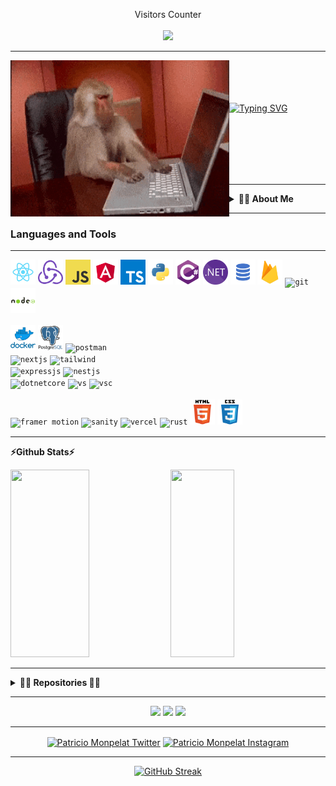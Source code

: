 <p align="center"> 
  Visitors Counter<br>
 <br>
  <img src="https://profile-counter.glitch.me/PatricioMonpelat/count.svg" />
</p>

---  

<img align="left" src="https://github.com/PatricioMonpelat/PatricioMonpelat/blob/main/giphy.gif" alt="Coder" width="350" height="250"/>
<br/><br/>
<a href="https://git.io/typing-svg">
<br/><br/>
 <img src="https://readme-typing-svg.demolab.com?font=Fira+Code&duration=3000&pause=1000&color=F7F7F7&width=435&lines=Hello%2C+There!+%F0%9F%91%8B;This+is+Patricio's+Monpelat;github+profile..." with="350" alt="Typing SVG" />
</a>

<br/><br/><br/><br/><br/>

---  


<details> 
 <summary><b>👨‍💻 About Me</b></summary>
 </br>
 
🔭 I’m currently working at [@EY](https://www.ey.com/es_ar) as a full stack developer <br>
🌱 I’m currently learning [@GSAP](https://greensock.com) <br>
📫 How to reach me: ping me!<br>
💅 This is my [Website](https://monpelat.dev)
 
</Details>


---

### Languages and Tools

---

<code><img alt="react" height="40" src="https://raw.githubusercontent.com/github/explore/80688e429a7d4ef2fca1e82350fe8e3517d3494d/topics/react/react.png"></code>
<code><img alt="redux" height="40" src="https://raw.githubusercontent.com/devicons/devicon/master/icons/redux/redux-original.svg"/></code>
<code><img alt="javascript" height="40" src="https://raw.githubusercontent.com/github/explore/80688e429a7d4ef2fca1e82350fe8e3517d3494d/topics/javascript/javascript.png"></code>
<code><img alt="angular" height="40" src="https://raw.githubusercontent.com/github/explore/80688e429a7d4ef2fca1e82350fe8e3517d3494d/topics/angular/angular.png"></code>
<code><img alt="typescript" height="40" src="https://raw.githubusercontent.com/github/explore/80688e429a7d4ef2fca1e82350fe8e3517d3494d/topics/typescript/typescript.png"></code>
<code><img alt="python" height="40" src="https://raw.githubusercontent.com/github/explore/80688e429a7d4ef2fca1e82350fe8e3517d3494d/topics/python/python.png"></code>
<code><img alt="Csharp" height="40" src="https://raw.githubusercontent.com/devicons/devicon/master/icons/csharp/csharp-original.svg"></code>
<code><img height="40" src="https://raw.githubusercontent.com/github/explore/80688e429a7d4ef2fca1e82350fe8e3517d3494d/topics/dotnet/dotnet.png"></code>
<code><img alt="sql" height="40" src="https://raw.githubusercontent.com/github/explore/80688e429a7d4ef2fca1e82350fe8e3517d3494d/topics/sql/sql.png"></code>
<code><img alt="firebase" height="40" src="https://raw.githubusercontent.com/github/explore/80688e429a7d4ef2fca1e82350fe8e3517d3494d/topics/firebase/firebase.png"></code>
<code><img alt="git" height="40" src="https://www.vectorlogo.zone/logos/git-scm/git-scm-icon.svg" /></code>
<code><img alt="nodejs" height="40" src="https://raw.githubusercontent.com/devicons/devicon/master/icons/nodejs/nodejs-original-wordmark.svg" /></code>
</br>
</br>
<code><img alt="docker" height="40" src="https://raw.githubusercontent.com/github/explore/80688e429a7d4ef2fca1e82350fe8e3517d3494d/topics/docker/docker.png"/></code>
<code><img alt="postgresql" height="40" src="https://raw.githubusercontent.com/devicons/devicon/master/icons/postgresql/postgresql-original-wordmark.svg"/></code>
<code><img alt="postman" height="40" src="https://www.vectorlogo.zone/logos/getpostman/getpostman-icon.svg"/> </code>
<code><img alt="nextjs" height="40" src="https://pbs.twimg.com/media/FcNgsRWakAAnsht?format=png&name=4096x4096"/></code>
<code><img alt="tailwind" height="40" src="https://www.vectorlogo.zone/logos/tailwindcss/tailwindcss-icon.svg"/> </code>
<code><img alt="expressjs" height="40" src="https://upload.wikimedia.org/wikipedia/commons/6/64/Expressjs.png"/></code> 
<code><img alt="nestjs" height="40" src="https://d33wubrfki0l68.cloudfront.net/e937e774cbbe23635999615ad5d7732decad182a/26072/logo-small.ede75a6b.svg" /> </code>
<code><img alt="dotnetcore" height="40" src="https://res.cloudinary.com/dfbxjt69z/image/upload/v1668107831/icons/icons8-.net-framework-48_uqzbay.png"/></code> 
<code><img alt="vs" height="40" src="https://res.cloudinary.com/dfbxjt69z/image/upload/v1668107831/icons/icons8-estudio-visual-48_ay8k60.png"/></code>
<code><img alt="vsc" height="40" src="https://res.cloudinary.com/dfbxjt69z/image/upload/v1668107831/icons/icons8-visual-studio-code-2019-48_cbwjnx.png"/></code> 
</br>
</br>
<code><img alt="framer motion" height="40" src="https://user-images.githubusercontent.com/38039349/60953119-d3c6f300-a2fc-11e9-9596-4978e5d52180.png"/></code> 
<code><img alt="sanity" height="40" src="https://avatars.githubusercontent.com/u/17177659?s=280&v=4"/></code> 
<code><img alt="vercel" height="40" src="https://mms.businesswire.com/media/20211123005573/en/929867/23/vercel-logo-freelogovectors.net.jpg"/></code>
<code><img alt="rust" height="40" src="https://www.nicepng.com/png/full/34-348422_community-spotlight-rust-programming-language.png"/></code> 
<code><img alt="html5" height="40" src="https://raw.githubusercontent.com/devicons/devicon/master/icons/html5/html5-original-wordmark.svg"/></code> 
<code><img alt="css3" height="40" src="https://raw.githubusercontent.com/devicons/devicon/master/icons/css3/css3-original-wordmark.svg"/></code> 





<!-- Comments -->
<!-- add more images inside the code tags -->
<!-- <code><img alt="" height="40" src=""/></code>  -->

---


<b>⚡Github Stats⚡</b>
<br/>
<p align="left">
<img  width="50%" height="300px" src="https://github-readme-stats.vercel.app/api?username=patriciomonpelat&theme=highcontrast&show_icons=true&count_private=true"/>
<img width="45%" height="300px" src="https://github-readme-stats.vercel.app/api/top-langs/?username=patriciomonpelat&layout=compact&langs_count=8&theme=highcontrast&count-private=true"/>

 
---

<details>
<summary><b>👨‍💻 Repositories 👨‍💻</b></summary>
<h2 align="center">Welcome</h2>

<div width="100%" align="center">
  <a align="center" href="https://github.com/PatricioMonpelat/Angular-RecipeBook" title="RecipeBook">
   <img  align="center" height="140" src="https://github-readme-stats.vercel.app/api/pin/?username=PatricioMonpelat&repo=Angular-RecipeBook&theme=highcontrast&border_color=61dafb&border_radius=14"/>
   </a>
   <a align="center" href="https://github.com/PatricioMonpelat/react-nft" title="react-nft">
    <img align="center" height="140" src="https://github-readme-stats.vercel.app/api/pin/?username=PatricioMonpelat&repo=react-nft&theme=highcontrast&border_color=61dafb&border_radius=14"/>
   </a>
</div>

<br>
<div width="100%" align="center">
<a align="center" href="https://github.com/PatricioMonpelat/netflix-clone" title="Netflix Clone">
 <img  align="center" height="140" src="https://github-readme-stats.vercel.app/api/pin/?username=PatricioMonpelat&repo=netflix-clone&theme=highcontrast&border_color=61dafb&border_radius=14"/>
 </a>
 <a align="center" href="https://github.com/PatricioMonpelat/mercadolibre-clone" title="mercadolibre-clone">
  <img align="center" height="140" src="https://github-readme-stats.vercel.app/api/pin/?username=PatricioMonpelat&repo=mercadolibre-clone&theme=highcontrast&border_color=61dafb&border_radius=14"/>
 </a>
</div>


</details>



---

<p align="center">
<a href="https://gitstats.me/patriciomonpelat"><img src="https://img.shields.io/badge/-patriciomonpelat-black?style=flat&labelColor=black&logo=github&logoColor=white"/></a>
<a href="mailto:patricio.monpelat@gmail.com"><img src="https://img.shields.io/badge/-patricio.monpelat@gmail.com-D14836?style=flat&logo=Gmail&logoColor=white"/></a>
<a href="https://www.linkedin.com/in/patricio-monpelat-872172133"><img src="https://img.shields.io/badge/-patriciomonpelat-blue?style=flat&labelColor=blue&logo=linkedin&logoColor=white"/></a>
</p>

---

<p align="center">
<a href="https://twitter.com/patomonpe"><img align="center" alt="Patricio Monpelat Twitter" width="22px" src="https://icongr.am/fontawesome/twitter.svg?size=128&color=FFFFFF" /></a>
<a href="https://www.instagram.com/patomonpe" target="_blank"><img align="center" alt="Patricio Monpelat Instagram" width="22px" src="https://icongr.am/fontawesome/instagram.svg?size=128&color=FFFFFF" /></a>
</p>

---



<div width="100%" align="center">
  
[![GitHub Streak](https://streak-stats.demolab.com?user=PatricioMonpelat&theme=Javascript-dark&border_radius=50&date_format=j%20M%5B%20Y%5D)](https://git.io/streak-stats)
  
</div>







<!--
**PatricioMonpelat/PatricioMonpelat** is a ✨ _special_ ✨ repository because its `README.md` (this file) appears on your GitHub profile.

Here are some ideas to get you started:

- 🔭 I’m currently working on ..
- 🌱 I’m currently learning ...
- 👯 I’m looking to collaborate on ...
- 🤔 I’m looking for help with ...
- 💬 Ask me about ...
- 📫 How to reach me: ...
- 😄 Pronouns: ...
- ⚡ Fun fact: ..
-->
